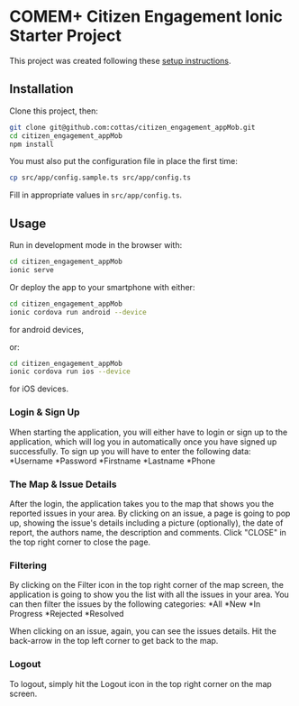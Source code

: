 # COMEM+ Citizen Engagement Ionic Starter Project

This project was created following these [setup instructions](https://github.com/MediaComem/comem-citizen-engagement-ionic-setup).



## Installation

Clone this project, then:

```bash
git clone git@github.com:cottas/citizen_engagement_appMob.git
cd citizen_engagement_appMob
npm install
```

You must also put the configuration file in place the first time:

```bash
cp src/app/config.sample.ts src/app/config.ts
```

Fill in appropriate values in `src/app/config.ts`.



## Usage

Run in development mode in the browser with:

```bash
cd citizen_engagement_appMob
ionic serve
```

Or deploy the app to your smartphone with either:

```bash
cd citizen_engagement_appMob
ionic cordova run android --device
```
for android devices,

or:

```bash
cd citizen_engagement_appMob
ionic cordova run ios --device
```
for iOS devices.



### Login & Sign Up

When starting the application, you will either have to login or sign up to the application, which will log you in automatically once you have signed up successfully.
To sign up you will have to enter the following data:
*Username
*Password
*Firstname
*Lastname
*Phone


### The Map & Issue Details

After the login, the application takes you to the map that shows you the reported issues in your area. By clicking on an issue, a page is going to pop up, showing the issue's details including a picture (optionally), the date of report, the authors name, the description and comments. Click "CLOSE" in the top right corner to close the page.


### Filtering

By clicking on the Filter icon in the top right corner of the map screen, the application is going to show you the list with all the issues in your area. You can then filter the issues by the following categories:
*All
*New
*In Progress
*Rejected
*Resolved

When clicking on an issue, again, you can see the issues details. Hit the back-arrow in the top left corner to get back to the map.


### Logout

To logout, simply hit the Logout icon in the top right corner on the map screen.

